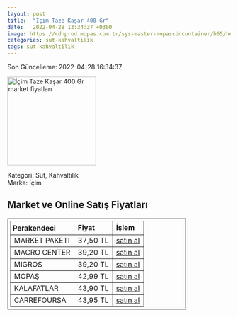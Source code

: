 ```yaml
---
layout: post
title:  "İçim Taze Kaşar 400 Gr"
date:   2022-04-28 13:34:37 +0300
image: https://cdnprod.mopas.com.tr/sys-master-mopascdncontainer/h65/hef/8939144577054/104912_0_521Wx521H
categories: sut-kahvaltilik
tags: sut-kahvaltilik
---
```


Son Güncelleme: 2022-04-28 16:34:37

<img src="https://cdnprod.mopas.com.tr/sys-master-mopascdncontainer/h65/hef/8939144577054/104912_0_521Wx521H" width="200" alt="İçim Taze Kaşar 400 Gr market fiyatları" />

Kategori: Süt, Kahvaltılık
<br />
Marka: İçim

<h2>Market ve Online Satış Fiyatları</h2>

<table border="1" style="padding: 5px;width:80%;">
  <tr>
    <td style="padding: 5px;"><strong>Perakendeci</strong></td>
    <td><strong>Fiyat</strong></td>
    <td><strong>İşlem</strong></td>
  </tr>
  <tr>
              <td title="Market Paketi">MARKET PAKETI</td>
              <td>37,50 TL</td>
              <td><a title="Market Paketi" target="_blank" href="https://www.marketpaketi.com.tr/icim-taze-kasar-400-gr-p-543421">satın al</a></td>
            </tr><tr>
              <td title="Macro Center">MACRO CENTER</td>
              <td>39,20 TL</td>
              <td><a title="Macro Center" target="_blank" href="https://www.macrocenter.com.tr/icim-kasar-400-g-p-9a2959">satın al</a></td>
            </tr><tr>
              <td title="Migros">MIGROS</td>
              <td>39,20 TL</td>
              <td><a title="Migros" target="_blank" href="https://www.migros.com.tr/icim-kasar-400-g-p-9a2959">satın al</a></td>
            </tr><tr>
              <td title="Mopaş">MOPAŞ</td>
              <td>42,99 TL</td>
              <td><a title="Mopaş" target="_blank" href="https://www.mopas.com.tr/icim-kasar-400-gr/p/104912">satın al</a></td>
            </tr><tr>
              <td title="Kalafatlar">KALAFATLAR</td>
              <td>43,90 TL</td>
              <td><a title="Kalafatlar" target="_blank" href="https://www.kalafatlar.com/urun/icim-kasar-peyniri-400-gr">satın al</a></td>
            </tr><tr>
              <td title="CarrefourSA">CARREFOURSA</td>
              <td>43,95 TL</td>
              <td><a title="CarrefourSA" target="_blank" href="https://www.carrefoursa.com/icim-kasar-peyniri-400-g-p-30220414">satın al</a></td>
            </tr>
</table>

